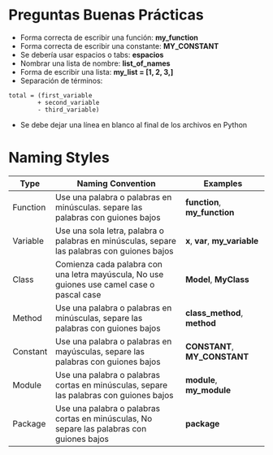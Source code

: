 # Preguntas Buenas Prácticas

* Forma correcta de escribir una función: __my_function__
* Forma correcta de escribir una constante: __MY_CONSTANT__
* Se debería usar espacios o tabs: __espacios__
* Nombrar una lista de nombre: __list_of_names__
* Forma de escribir una lista: __my_list = [1, 2, 3,]__
* Separación de términos: 
```
total = (first_variable
        + second_variable
        - third_variable)
```
* Se debe dejar una línea en blanco al final de los archivos en Python

# Naming Styles

|__Type__|__Naming Convention__|__Examples__|
|----|------|---|
|Function|Use una palabra o palabras en minúsculas. separe las palabras con guiones bajos|__function__, __my_function__|
|Variable|Use una sola letra, palabra o palabras en minúsculas, separe las palabras con guiones bajos| __x__, __var__, __my_variable__|
|Class|Comienza cada palabra con una letra mayúscula, No use guiones use camel case o pascal case|__Model__, __MyClass__|
|Method|Use una palabra o palabras en minúsculas, separe las palabras con guiones bajos|__class_method__, __method__|
|Constant|Use una palabra o palabras en mayúsculas, separe las palabras con guiones bajos|__CONSTANT__, __MY_CONSTANT__|
|Module|Use una palabra o palabras cortas en minúsculas, separe las palabras con guiones bajos|__module__, __my_module__|
|Package|Use una palabra o palabras cortas en minúsculas, No separe las palabras con guiones bajos|__package__|
